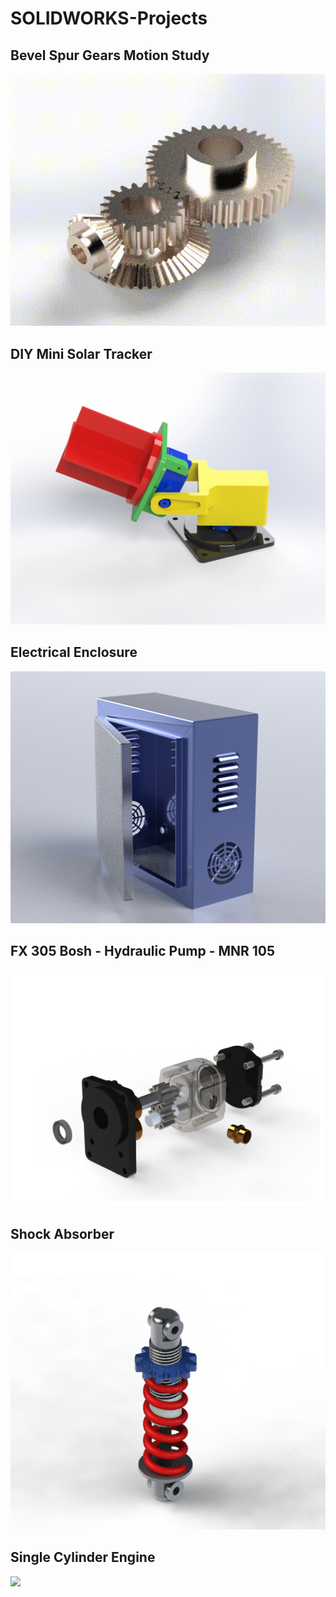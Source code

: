 # SOLIDWORKS-Projects

## Bevel Spur Gears Motion Study
![](https://github.com/haris-mujeeb/SOLIDWORKS-Projects/blob/main/Bevel%20Spur%20Gears%20Motion%20Study/Gear%20Box%20Rendering%20480p.gif)

## DIY Mini Solar Tracker
<img src="https://github.com/haris-mujeeb/SOLIDWORKS-Projects/blob/main/DIY%20Mini%20Solar%20Tracker/Solar%20Tracker%202.jpg" width="600">

## Electrical Enclosure
<img src="https://github.com/haris-mujeeb/SOLIDWORKS-Projects/blob/main/Electical%20Enclosure/Electric%20Enclosure%202.jpg" width="600">

## FX 305 Bosh - Hydraulic Pump -  MNR 105
<img src="https://github.com/haris-mujeeb/SOLIDWORKS-Projects/blob/main/FX%20305%20Bosh%20-%20Hydraulic%20Pump%20-%20%20MNR%20105/Preview%20Exploded%20View.png" width="600">

## Shock Absorber
<img src="https://github.com/haris-mujeeb/SOLIDWORKS-Projects/blob/main/Shock%20Absorber/preview2.png" width="600">

## Single Cylinder Engine
<img src="https://github.com/haris-mujeeb/SOLIDWORKS-Projects/blob/main/Single%20Cylinder%20Engine/2160p.png" width="600">
